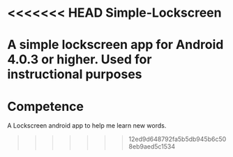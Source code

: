 <<<<<<< HEAD
Simple-Lockscreen
=================

A simple lockscreen app for Android 4.0.3 or higher.  Used for instructional purposes
=======
# Competence
A Lockscreen android app to help me learn new words.
>>>>>>> 12ed9d648792fa5b5db945b6c508eb9aed5c1534
